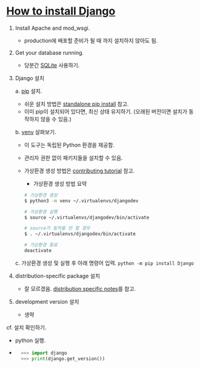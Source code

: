 # [How to install Django](https://docs.djangoproject.com/en/4.0/topics/install/#how-to-install-django)

1. Install Apache and mod_wsgi.
    - production에 배포할 준비가 될 때 까지 설치하지 않아도 됨.

2. Get your database running.
    - 당분간 [SQLite](https://www.sqlite.org/index.html) 사용하기.

3. Django 설치

    a. [pip](https://pip.pypa.io/en/stable/) 설치.
  
    - 쉬운 설치 방법은 [standalone pip install](https://pip.pypa.io/en/latest/installation/) 참고.
    - 이미 pip이 설치되어 있다면, 최신 상태 유지하기. (오래된 버전이면 설치가 동작하지 않을 수 있음.)

    b. [venv](https://docs.python.org/3/tutorial/venv.html) 살펴보기.

    - 이 도구는 독립된 Python 환경을 제공함.
    - 관리자 권한 없이 패키지들을 설치할 수 있음.
    - 가상환경 생성 방법은 [contributing tutorial](https://docs.djangoproject.com/en/4.0/intro/contributing/) 참고.
        - 가상환경 생성 방법 요약  

        ```bash
        # 가상환경 생성
        $ python3 -m venv ~/.virtualenvs/djangodev

        # 가상환경 실행
        $ source ~/.virtualenvs/djangodev/bin/activate
        
        # source가 동작을 안 할 경우 
        $ . ~/.virtualenvs/djangodev/bin/activate

        # 가상환경 종료
        deactivate
        ```

    c. 가상환경 생성 및 실행 후 아래 명령어 입력.
        `python -m pip install Django`

4. distribution-specific package 설치
    - 잘 모르겠음. [distribution specific notes](https://docs.djangoproject.com/en/4.0/misc/distributions/)를 참고.

5. development version 설치
    - 생략

cf. 설치 확인하기.

- python 실행.

- ```python
    >>> import django
    >>> print(django.get_version())
    ```
